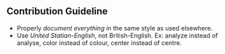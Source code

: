 ## Contribution Guideline
- Properly *document everything* in the same style as used elsewhere.
- Use *United Statian-English*, not British-English. Ex: analyze instead of analyse, color instead of colour, center instead of centre.